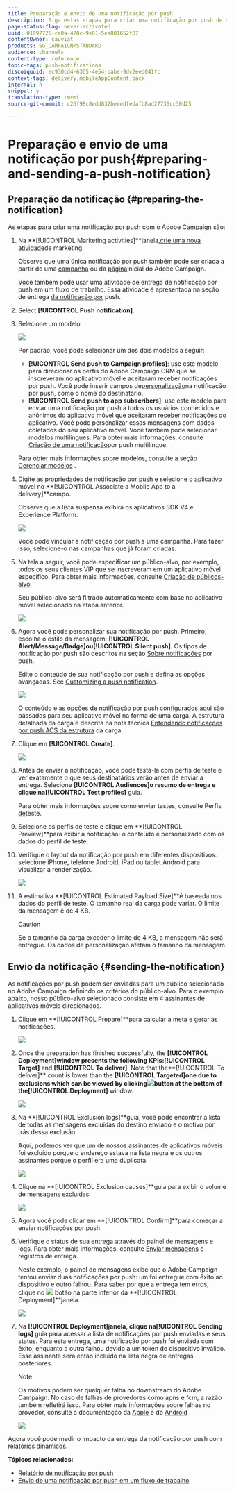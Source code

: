 ```yaml
---
title: Preparação e envio de uma notificação por push
description: Siga estas etapas para criar uma notificação por push de envio único no Adobe Campaign.
page-status-flag: never-activated
uuid: 01997725-ca0a-420c-9e81-5ea801652f87
contentOwner: sauviat
products: SG_CAMPAIGN/STANDARD
audience: channels
content-type: reference
topic-tags: push-notifications
discoiquuid: ec930cd4-6365-4e54-babe-9dc2eed041fc
context-tags: delivery,mobileAppContent,back
internal: n
snippet: y
translation-type: tm+mt
source-git-commit: c26f98c8edd832beeedfedafb8ad27730cc30d25

---
```



# Preparação e envio de uma notificação por push{#preparing-and-sending-a-push-notification}

## Preparação da notificação {#preparing-the-notification}

As etapas para criar uma notificação por push com o Adobe Campaign são:

1. Na **[!UICONTROL Marketing activities]**janela,[crie uma nova atividade](../../start/using/marketing-activities.md#creating-a-marketing-activity)de marketing.

   Observe que uma única notificação por push também pode ser criada a partir de uma [campanha](../../start/using/marketing-activities.md#creating-a-marketing-activity) ou da [página](../../start/using/interface-description.md#home-page)inicial do Adobe Campaign.

   Você também pode usar uma atividade de entrega de notificação por push em um fluxo de trabalho. Essa atividade é apresentada na seção de entrega [da notificação por](../../automating/using/push-notification-delivery.md) push.

1. Select **[!UICONTROL Push notification]**.
1. Selecione um modelo.

   ![](assets/push_notif_type.png)

   Por padrão, você pode selecionar um dos dois modelos a seguir:

   * **[!UICONTROL Send push to Campaign profiles]**: use este modelo para direcionar os perfis do Adobe Campaign CRM que se inscreveram no aplicativo móvel e aceitaram receber notificações por push. Você pode inserir campos de[personalização](../../designing/using/personalization.md#inserting-a-personalization-field)na notificação por push, como o nome do destinatário.
   * **[!UICONTROL Send push to app subscribers]**: use este modelo para enviar uma notificação por push a todos os usuários conhecidos e anônimos do aplicativo móvel que aceitaram receber notificações do aplicativo. Você pode personalizar essas mensagens com dados coletados do seu aplicativo móvel.
   Você também pode selecionar modelos multilíngues. Para obter mais informações, consulte [Criação de uma notificação](../../channels/using/creating-a-multilingual-push-notification.md)por push multilíngue.

   Para obter mais informações sobre modelos, consulte a seção [Gerenciar modelos](../../start/using/marketing-activity-templates.md) .

1. Digite as propriedades de notificação por push e selecione o aplicativo móvel no **[!UICONTROL Associate a Mobile App to a delivery]**campo.

   Observe que a lista suspensa exibirá os aplicativos SDK V4 e Experience Platform.

   ![](assets/push_notif_properties.png)

   Você pode vincular a notificação por push a uma campanha. Para fazer isso, selecione-o nas campanhas que já foram criadas.

1. Na tela a seguir, você pode especificar um público-alvo, por exemplo, todos os seus clientes VIP que se inscreveram em um aplicativo móvel específico. Para obter mais informações, consulte [Criação de públicos-alvo](../../audiences/using/creating-audiences.md).

   Seu público-alvo será filtrado automaticamente com base no aplicativo móvel selecionado na etapa anterior.

   ![](assets/push_notif_audience.png)

1. Agora você pode personalizar sua notificação por push. Primeiro, escolha o estilo da mensagem: **[!UICONTROL Alert/Message/Badge]**ou**[!UICONTROL Silent push]**. Os tipos de notificação por push são descritos na seção [Sobre notificações](../../channels/using/about-push-notifications.md) por push.

   Edite o conteúdo de sua notificação por push e defina as opções avançadas. See [Customizing a push notification](../../channels/using/customizing-a-push-notification.md).

   ![](assets/push_notif_content.png)

   O conteúdo e as opções de notificação por push configurados aqui são passados para seu aplicativo móvel na forma de uma carga. A estrutura detalhada da carga é descrita na nota técnica [Entendendo notificações por push ACS da estrutura](https://helpx.adobe.com/campaign/kb/understanding-campaign-standard-push-notifications-payload-struc.html) da carga.

1. Clique em **[!UICONTROL Create]**.

   ![](assets/push_notif_content_2.png)

1. Antes de enviar a notificação, você pode testá-la com perfis de teste e ver exatamente o que seus destinatários verão antes de enviar a entrega. Selecione **[!UICONTROL Audiences]**o resumo de entrega e clique na**[!UICONTROL Test profiles]** guia.

   Para obter mais informações sobre como enviar testes, consulte Perfis [de](../../sending/using/managing-test-profiles-and-sending-proofs.md)teste.

1. Selecione os perfis de teste e clique em **[!UICONTROL Preview]**para exibir a notificação: o conteúdo é personalizado com os dados do perfil de teste.
1. Verifique o layout da notificação por push em diferentes dispositivos: selecione iPhone, telefone Android, iPad ou tablet Android para visualizar a renderização.

   ![](assets/push_notif_preview.png)

1. A estimativa **[!UICONTROL Estimated Payload Size]**é baseada nos dados do perfil de teste. O tamanho real da carga pode variar. O limite da mensagem é de 4 KB.

   >[!CAUTION]
   >
   >Se o tamanho da carga exceder o limite de 4 KB, a mensagem não será entregue. Os dados de personalização afetam o tamanho da mensagem.

## Envio da notificação {#sending-the-notification}

As notificações por push podem ser enviadas para um público selecionado no Adobe Campaign definindo os critérios do público-alvo. Para o exemplo abaixo, nosso público-alvo selecionado consiste em 4 assinantes de aplicativos móveis direcionados.

1. Clique em **[!UICONTROL Prepare]**para calcular a meta e gerar as notificações.

   ![](assets/push_send_1.png)

1. Once the preparation has finished successfully, the **[!UICONTROL Deployment]**window presents the following KPIs:**[!UICONTROL Target]** and **[!UICONTROL To deliver]**. Note that the**[!UICONTROL To deliver]** count is lower than the **[!UICONTROL Targeted]**one due to exclusions which can be viewed by clicking![](assets/lp_link_properties.png)button at the bottom of the**[!UICONTROL Deployment]** window.

   ![](assets/push_send_2.png)

1. Na **[!UICONTROL Exclusion logs]**guia, você pode encontrar a lista de todas as mensagens excluídas do destino enviado e o motivo por trás dessa exclusão.

   Aqui, podemos ver que um de nossos assinantes de aplicativos móveis foi excluído porque o endereço estava na lista negra e os outros assinantes porque o perfil era uma duplicata.

   ![](assets/push_send_5.png)

1. Clique na **[!UICONTROL Exclusion causes]**guia para exibir o volume de mensagens excluídas.

   ![](assets/push_send_7.png)

1. Agora você pode clicar em **[!UICONTROL Confirm]**para começar a enviar notificações por push.
1. Verifique o status de sua entrega através do painel de mensagens e logs. Para obter mais informações, consulte [Enviar mensagens](../../sending/using/confirming-the-send.md) e registros [](../../sending/using/monitoring-a-delivery.md#delivery-logs)de entrega.

   Neste exemplo, o painel de mensagens exibe que o Adobe Campaign tentou enviar duas notificações por push: um foi entregue com êxito ao dispositivo e outro falhou. Para saber por que a entrega tem erros, clique no ![](assets/lp_link_properties.png) botão na parte inferior da **[!UICONTROL Deployment]**janela.

   ![](assets/push_send_4.png)

1. Na **[!UICONTROL Deployment]**janela, clique na**[!UICONTROL Sending logs]** guia para acessar a lista de notificações por push enviadas e seus status. Para esta entrega, uma notificação por push foi enviada com êxito, enquanto a outra falhou devido a um token de dispositivo inválido. Esse assinante será então incluído na lista negra de entregas posteriores.

   >[!NOTE]
   >
   >Os motivos podem ser qualquer falha no downstream do Adobe Campaign. No caso de falhas de provedores como apns e fcm, a razão também refletirá isso. Para obter mais informações sobre falhas no provedor, consulte a documentação da [Apple](https://developer.apple.com/library/content/documentation/NetworkingInternet/Conceptual/RemoteNotificationsPG/CommunicatingwithAPNs.html) e do [Android](https://firebase.google.com/docs/cloud-messaging/http-server-ref) .

   ![](assets/push_send_6.png)

Agora você pode medir o impacto da entrega da notificação por push com relatórios dinâmicos.

**Tópicos relacionados:**

* [Relatório de notificação por push](../../reporting/using/push-notification-report.md)
* [Envio de uma notificação por push em um fluxo de trabalho](../../automating/using/push-notification-delivery.md)

